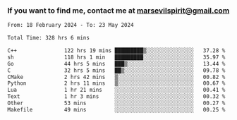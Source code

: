 ### If you want to find me, contact me at marsevilspirit@gmail.com

<!--
**marsevilspirit/marsevilspirit** is a ✨ _special_ ✨ repository because its `README.md` (this file) appears on your GitHub profile.

Here are some ideas to get you started:

- 🔭 I’m currently working on ...
- 🌱 I’m currently learning ...
- 👯 I’m looking to collaborate on ...
- 🤔 I’m looking for help with ...
- 💬 Ask me about ...
- 📫 How to reach me: ...
- 😄 Pronouns: ...
- ⚡ Fun fact: ...
-->
<!--START_SECTION:waka-->

```txt
From: 18 February 2024 - To: 23 May 2024

Total Time: 328 hrs 6 mins

C++               122 hrs 19 mins █████████▒░░░░░░░░░░░░░░░   37.28 %
sh                118 hrs 1 min   █████████░░░░░░░░░░░░░░░░   35.97 %
Go                44 hrs 5 mins   ███▒░░░░░░░░░░░░░░░░░░░░░   13.44 %
C                 32 hrs 5 mins   ██▒░░░░░░░░░░░░░░░░░░░░░░   09.78 %
CMake             2 hrs 42 mins   ▒░░░░░░░░░░░░░░░░░░░░░░░░   00.82 %
Python            2 hrs 11 mins   ▒░░░░░░░░░░░░░░░░░░░░░░░░   00.67 %
Lua               1 hr 21 mins    ░░░░░░░░░░░░░░░░░░░░░░░░░   00.41 %
Text              1 hr 3 mins     ░░░░░░░░░░░░░░░░░░░░░░░░░   00.32 %
Other             53 mins         ░░░░░░░░░░░░░░░░░░░░░░░░░   00.27 %
Makefile          49 mins         ░░░░░░░░░░░░░░░░░░░░░░░░░   00.25 %
```

<!--END_SECTION:waka-->
